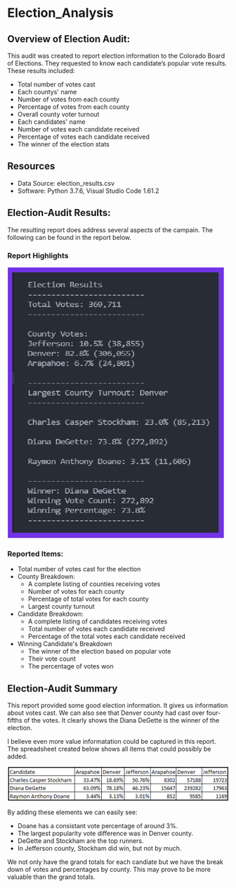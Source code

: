# Election_Analysis

## Overview of Election Audit:

This audit was created to report election information
to the Colorado Board of Elections. They requested to know
each candidate’s popular vote results. These results included:


- Total number of votes cast
- Each countys' name
- Number of votes from each county
- Percentage of votes from each county
- Overall county voter turnout
- Each candidates' name
- Number of votes each candidate received
- Percentage of votes each candidate received
- The winner of the election stats

## Resources

- Data Source: election_results.csv
- Software: Python 3.7.6, Visual Studio Code 1.61.2

## Election-Audit Results:

The resulting report does address several aspects of the campain.
The following can be found in the report below.

### Report Highlights

![](Resources/HighlightingResults.png)


### Reported Items:

- Total number of votes cast for the election
- County Breakdown:
  - A complete listing of counties receiving votes
  - Number of votes for each county
  - Percentage of total votes for each county
  - Largest county turnout
- Candidate Breakdown:
  - A complete listing of candidates receiving votes
  - Total number of votes each candidate received
  - Percentage of the total votes each candidate received
- Winning Candidate's Breakdown
  - The winner of the election based on popular vote
  - Their vote count
  - The percentage of votes won

## Election-Audit Summary

This report provided some good election information. It gives
us information about votes cast. We can also see that Denver
county had cast over four-fifths of the votes. It clearly
shows the Diana DeGette is the winner of the election.

I believe even more value informatation could be captured in
this report. The spreadsheet created below shows all items that
could possibly be added. 

![](Resources/Proposal.png)

By adding these elements we can easily see:

- Doane has a consistant vote percentage of around 3%.
- The largest popularity vote difference was in Denver county.
- DeGette and Stockham are the top runners.
- In Jefferson county, Stockham did win, but not by much.

We not only have the grand totals for each candiate but we have
the break down of votes and percentages by county. This may prove
to be more valuable than the grand totals.

